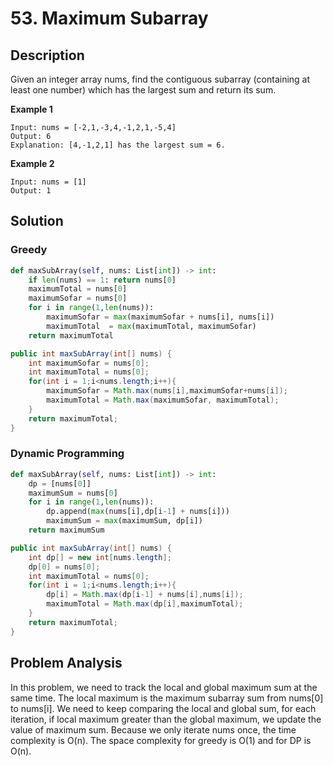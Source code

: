# 53. Maximum Subarray

## Description
Given an integer array nums, find the contiguous subarray (containing at least one number) which has the largest sum and return its sum.

**Example 1**
```
Input: nums = [-2,1,-3,4,-1,2,1,-5,4]
Output: 6
Explanation: [4,-1,2,1] has the largest sum = 6.
```
**Example 2**
```
Input: nums = [1]
Output: 1
```

## Solution
### Greedy
```python
def maxSubArray(self, nums: List[int]) -> int:
    if len(nums) == 1: return nums[0]
    maximumTotal = nums[0]
    maximumSofar = nums[0]
    for i in range(1,len(nums)):
        maximumSofar = max(maximumSofar + nums[i], nums[i])
        maximumTotal  = max(maximumTotal, maximumSofar)
    return maximumTotal
```
```java
public int maxSubArray(int[] nums) {
    int maximumSofar = nums[0];
    int maximumTotal = nums[0];
    for(int i = 1;i<nums.length;i++){
        maximumSofar = Math.max(nums[i],maximumSofar+nums[i]);
        maximumTotal = Math.max(maximumSofar, maximumTotal);
    }
    return maximumTotal;
}
```
### Dynamic Programming
```python
def maxSubArray(self, nums: List[int]) -> int:
    dp = [nums[0]]
    maximumSum = nums[0]
    for i in range(1,len(nums)):
        dp.append(max(nums[i],dp[i-1] + nums[i]))
        maximumSum = max(maximumSum, dp[i])
    return maximumSum
```
```java
public int maxSubArray(int[] nums) {
    int dp[] = new int[nums.length];
    dp[0] = nums[0];
    int maximumTotal = nums[0];
    for(int i = 1;i<nums.length;i++){
        dp[i] = Math.max(dp[i-1] + nums[i],nums[i]);
        maximumTotal = Math.max(dp[i],maximumTotal);
    }
    return maximumTotal;
}
```

## Problem Analysis
In this problem, we need to track the local and global maximum sum at the same time. The local maximum is the maximum subarray sum from nums[0] to nums[i]. We need to keep comparing the local and global sum, for each iteration, if local maximum greater than the global maximum, we update the value of maximum sum. Because we only iterate nums once, the time complexity is O(n). The space complexity for greedy is O(1) and for DP is O(n).